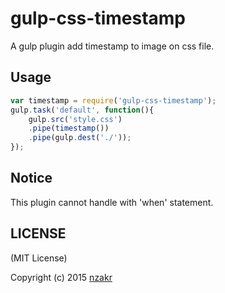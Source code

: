 gulp-css-timestamp
=======
A gulp plugin add timestamp to image on css file.

Usage
-------

```javascript
var timestamp = require('gulp-css-timestamp');
gulp.task('default', function(){
	gulp.src('style.css')
	.pipe(timestamp())
	.pipe(gulp.dest('./'));
});
```

Notice
-------
This plugin cannot handle with 'when' statement.

LICENSE
-------

(MIT License)

Copyright (c) 2015 [nzakr](http://blog.nzakr.com)